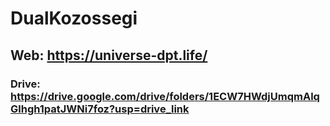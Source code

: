 # DualKozossegi

## Web: https://universe-dpt.life/

### Drive: https://drive.google.com/drive/folders/1ECW7HWdjUmqmAlqGlhgh1patJWNi7foz?usp=drive_link
